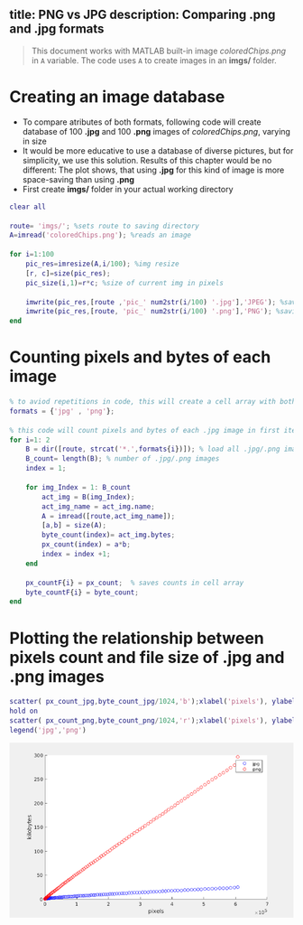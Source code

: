 title: PNG vs JPG
description: Comparing .png and .jpg formats
---
>This document works with MATLAB built-in image *coloredChips.png* in `A` variable. The code uses `A` to create images in an **imgs/** folder.
# Creating an image database
* To compare atributes of both formats, following code will create database of 100 **.jpg** and 100 **.png** images of *coloredChips.png*, varying in size
* It would be more educative to use a database of diverse pictures, but for simplicity, we use this solution. Results of this chapter would be no different: The plot shows, that using **.jpg** for this kind of image is more space-saving than using **.png**
* First create **imgs/** folder in your actual working directory
``` matlab
clear all 

route= 'imgs/'; %sets route to saving directory
A=imread('coloredChips.png'); %reads an image

for i=1:100
	pic_res=imresize(A,i/100); %img resize
	[r, c]=size(pic_res);
	pic_size(i,1)=r*c; %size of current img in pixels

	imwrite(pic_res,[route ,'pic_' num2str(i/100) '.jpg'],'JPEG'); %saving current img in .png
	imwrite(pic_res,[route, 'pic_' num2str(i/100) '.png'],'PNG'); %saving current img in .jpg
end
```
# Counting pixels and bytes of each image
``` matlab
% to aviod repetitions in code, this will create a cell array with both format names
formats = {'jpg' , 'png'};

% this code will count pixels and bytes of each .jpg image in first iteration, and does the same with .png images in second iteration
for i=1: 2  
    B = dir([route, strcat('*.',formats{i})]); % load all .jpg/.png images into B 
    B_count= length(B); % number of .jpg/.png images
    index = 1;

    for img_Index = 1: B_count
        act_img = B(img_Index);          
        act_img_name = act_img.name;
        A = imread([route,act_img_name]);
        [a,b] = size(A);	
        byte_count(index)= act_img.bytes;
        px_count(index) = a*b;
        index = index +1;
    end

    px_countF{i} = px_count;  % saves counts in cell array 
    byte_countF{i} = byte_count;
end
```
# Plotting the relationship between pixels count and file size of .jpg and .png images
``` matlab
scatter( px_count_jpg,byte_count_jpg/1024,'b');xlabel('pixels'), ylabel('kilobytes')
hold on
scatter( px_count_png,byte_count_png/1024,'r');xlabel('pixels'), ylabel('kilobytes')
legend('jpg','png') 
```
![](../media/pvj1.png)